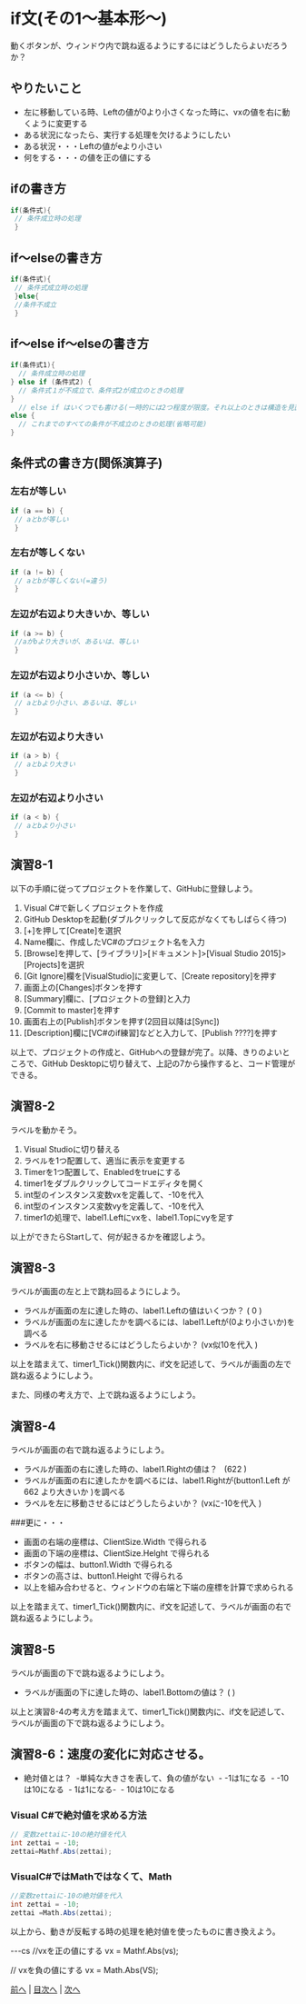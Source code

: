 # if文(その1～基本形～)
動くボタンが、ウィンドウ内で跳ね返るようにするにはどうしたらよいだろうか？

## やりたいこと
 - 左に移動している時、Leftの値が0より小さくなった時に、vxの値を右に動くように変更する
 - ある状況になったら、実行する処理を欠けるようにしたい
 - ある状況・・・Leftの値がeより小さい
 - 何をする・・・の値を正の値にする

## ifの書き方
```cs
if(条件式){
 // 条件成立時の処理
 }
```

## if～elseの書き方
```cs
if(条件式){
 // 条件式成立時の処理
 }else{
 //条件不成立
 }
```

## if～else if～elseの書き方
```cs
if(条件式1){
  // 条件成立時の処理
} else if (条件式2) {
  // 条件式１が不成立で、条件式2が成立のときの処理
}
  // else if はいくつでも書ける(一時的には2つ程度が限度。それ以上のときは構造を見直す)
else {
  // これまでのすべての条件が不成立のときの処理(省略可能)
}
```

## 条件式の書き方(関係演算子)
### 左右が等しい

```cs
if (a == b) {
 // aとbが等しい
 }
```

### 左右が等しくない

```cs
if (a != b) {
 // aとbが等しくない(=違う)
 }

```

### 左辺が右辺より大きいか、等しい

```cs
if (a >= b) {
 //aがbより大きいが、あるいは、等しい
 }
```

### 左辺が右辺より小さいか、等しい

```cs
if (a <= b) {
 // aとbより小さい、あるいは、等しい
 }
```

### 左辺が右辺より大きい

```cs
if (a > b) {
 // aとbより大きい
 }
```

### 左辺が右辺より小さい

```cs
if (a < b) {
 // aとbより小さい
 }
```

## 演習8-1
以下の手順に従ってプロジェクトを作業して、GitHubに登録しよう。

1.	Visual C#で新しくプロジェクトを作成
2.	GitHub Desktopを起動(ダブルクリックして反応がなくてもしばらく待つ)
3.	[+]を押して[Create]を選択
4.	Name欄に、作成したVC#のプロジェクト名を入力
5.	[Browse]を押して、[ライブラリ]>[ドキュメント]>[Visual Studio 2015]>[Projects]を選択
6.	 [Git Ignore]欄を[VisualStudio]に変更して、[Create repository]を押す
7.	画面上の[Changes]ボタンを押す
8.	[Summary]欄に、[プロジェクトの登録]と入力
9.	[Commit to master]を押す
10.	画面右上の[Publish]ボタンを押す(2回目以降は[Sync])
11.	[Description]欄に[VC#のif練習]などと入力して、[Publish ????]を押す

以上で、プロジェクトの作成と、GitHubへの登録が完了。以降、きりのよいところで、GitHub Desktopに切り替えて、上記の7から操作すると、コード管理ができる。

## 演習8-2
ラベルを動かそう。

1.	Visual Studioに切り替える
2.	ラベルを1つ配置して、適当に表示を変更する
3.	Timerを1つ配置して、Enabledをtrueにする
4.	timer1をダブルクリックしてコードエディタを開く
5.	int型のインスタンス変数vxを定義して、-10を代入
6.	int型のインスタンス変数vyを定義して、-10を代入
7.	timer1の処理で、label1.Leftにvxを、label1.Topにvyを足す

以上ができたらStartして、何が起きるかを確認しよう。

## 演習8-3
ラベルが画面の左と上で跳ね回るようにしよう。

- ラベルが画面の左に達した時の、label1.Leftの値はいくつか？ ( 0 )
- ラベルが画面の左に達したかを調べるには、label1.Leftが(0より小さいか)を調べる
- ラベルを右に移動させるにはどうしたらよいか？ (vx似10を代入 )

以上を踏まえて、timer1_Tick()関数内に、if文を記述して、ラベルが画面の左で跳ね返るようにしよう。

また、同様の考え方で、上で跳ね返るようにしよう。

## 演習8-4
ラベルが画面の右で跳ね返るようにしよう。
- ラベルが画面の右に達した時の、label1.Rightの値は？    (622 )
- ラベルが画面の右に達したかを調べるには、label1.Rightが(button1.Left が662 より大きいか )を調べる
- ラベルを左に移動させるにはどうしたらよいか？ (vxに-10を代入 )

###更に・・・
 - 画面の右端の座標は、ClientSize.Width で得られる
 - 画面の下端の座標は、ClientSize.Helght で得られる
 - ボタンの幅は、button1.Width で得られる
 - ボタンの高さは、button1.Height で得られる
 - 以上を組み合わせると、ウィンドウの右端と下端の座標を計算で求められる
 
以上を踏まえて、timer1_Tick()関数内に、if文を記述して、ラベルが画面の右で跳ね返るようにしよう。

## 演習8-5
ラベルが画面の下で跳ね返るようにしよう。

- ラベルが画面の下に達した時の、label1.Bottomの値は？   ( )

以上と演習8-4の考え方を踏まえて、timer1_Tick()関数内に、if文を記述して、ラベルが画面の下で跳ね返るようにしよう。

## 演習8-6：速度の変化に対応させる。
- 絶対値とは？
  -単純な大きさを表して、負の値がない
  - -1は1になる
  - -10は10になる
  - 1は1になる-
  - 10は10になる

### Visual C#で絶対値を求める方法

```cs
// 変数zettaiに-10の絶対値を代入
int zettai = -10;
zettai=Mathf.Abs(zettai);
```

### VisualC#ではMathではなくて、Math
```cs
//変数zettaiに-10の絶対値を代入
int zettai = -10;
zettai =Math.Abs(zettai);
```

以上から、動きが反転する時の処理を絶対値を使ったものに書き換えよう。

---cs
//vxを正の値にする
vx = Mathf.Abs(vs);

// vxを負の値にする
vx = Math.Abs(VS);

[前へ](07.md) | [目次へ](README.md#%E7%9B%AE%E6%AC%A1) | [次へ](09.md)
